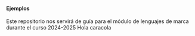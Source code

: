 #### Ejemplos
Este repositorio nos servirá de guía para el módulo de lenguajes de marca durante el curso 2024-2025
Hola caracola
